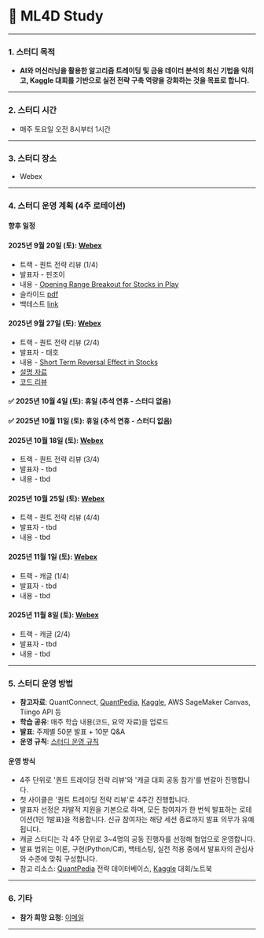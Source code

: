 # 📢 ML4D Study

---

### **1. 스터디 목적**
- **AI와 머신러닝을 활용한 알고리즘 트레이딩 및 금융 데이터 분석의 최신 기법을 익히고, Kaggle 대회를 기반으로 실전 전략 구축 역량을 강화하는 것을 목표로 합니다.**

---

### **2. 스터디 시간**
- 매주 토요일 오전 8시부터 1시간

---

### **3. 스터디 장소**
- Webex

---

### **4. 스터디 운영 계획 (4주 로테이션)**


#### 향후 일정

#### **2025년 9월 20일 (토)**: [Webex](https://lgehq.webex.com/lgehq-en/j.php?MTID=m7ce242843e71db115e8b2369986a04aa)
- 트랙 - 퀀트 전략 리뷰 (1/4)
- 발표자 - 핀조이
- 내용 - [Opening Range Breakout for Stocks in Play](https://www.quantconnect.com/research/18444/opening-range-breakout-for-stocks-in-play/p1)
- 슬라이드 [pdf](https://github.com/restful3/ml4t/blob/main/archive/Quant%20Trading%20Strategy%20Review/ORB_for_Stocks_in_Play.pdf)
- 백테스트 [link](https://www.quantconnect.cloud/backtest/8f984879ae58a8cc56436d59a636ef97)

#### **2025년 9월 27일 (토)**: [Webex](https://lgehq.webex.com/lgehq-en/j.php?MTID=m794c4e50f5ff0e9aa332e21523485655)
- 트랙 - 퀀트 전략 리뷰 (2/4)
- 발표자 - 태호
- 내용 - [Short Term Reversal Effect in Stocks](https://quantpedia.com/strategies/short-term-reversal-in-stocks)
- [설명 자료](https://github.com/restful3/ml4t/blob/main/archive/Quant%20Trading%20Strategy%20Review/short_term_reversal_effect_%EC%86%8C%EA%B0%9C_Teo.ipynb)
- [코드 리뷰](https://github.com/restful3/ml4t/blob/main/archive/Quant%20Trading%20Strategy%20Review/short_term_reversal_effect_%EC%BD%94%EB%93%9C_%EB%B6%84%EC%84%9D_Teo.py)

#### **✅ 2025년 10월 4일 (토)**: 휴일 (추석 연휴 - 스터디 없음)

#### **✅ 2025년 10월 11일 (토)**: 휴일 (추석 연휴 - 스터디 없음)

#### **2025년 10월 18일 (토)**: [Webex](https://lgehq.webex.com/lgehq-en/j.php?MTID=me926d907650c9b1a34a5cf2a56fbea7c)
- 트랙 - 퀀트 전략 리뷰 (3/4)
- 발표자 - tbd
- 내용 - tbd

#### **2025년 10월 25일 (토)**: [Webex](https://lgehq.webex.com/lgehq-en/j.php?MTID=m18b99f88356090f9f2ce9d29adefecc3)
- 트랙 - 퀀트 전략 리뷰 (4/4)
- 발표자 - tbd
- 내용 - tbd

#### **2025년 11월 1일 (토)**: [Webex](https://lgehq.webex.com/lgehq-en/j.php?MTID=m54969345967403cc4743ce696daeb9f0)
- 트랙 - 캐글 (1/4)
- 발표자 - tbd
- 내용 - tbd

#### **2025년 11월 8일 (토)**: [Webex](https://lgehq.webex.com/lgehq-en/j.php?MTID=me13617ac007993e928d591c2d3dc036e)
- 트랙 - 캐글 (2/4)
- 발표자 - tbd
- 내용 - tbd

---

### **5. 스터디 운영 방법**
- **참고자료**: QuantConnect, [QuantPedia](https://quantpedia.com/), [Kaggle](https://www.kaggle.com/), AWS SageMaker Canvas, Tiingo API 등
- **학습 공유**: 매주 학습 내용(코드, 요약 자료)을 업로드
- **발표**: 주제별 50분 발표 + 10분 Q&A
- **운영 규칙**: [스터디 운영 규칙](https://github.com/restful3/ds4th_study/blob/main/source/%EC%8A%A4%ED%84%B0%EB%94%94_%EC%9A%B4%EC%98%81_%EA%B7%9C%EC%B9%99_v01.pdf)


#### 운영 방식
- 4주 단위로 '퀀트 트레이딩 전략 리뷰'와 '캐글 대회 공동 참가'를 번갈아 진행합니다.
- 첫 사이클은 '퀀트 트레이딩 전략 리뷰'로 4주간 진행합니다.
- 발표자 선정은 자발적 지원을 기본으로 하며, 모든 참여자가 한 번씩 발표하는 로테이션(1인 1발표)을 적용합니다. 신규 참여자는 해당 세션 종료까지 발표 의무가 유예됩니다.
- 캐글 스터디는 각 4주 단위로 3~4명의 공동 진행자를 선정해 협업으로 운영합니다.
- 발표 범위는 이론, 구현(Python/C#), 백테스팅, 실전 적용 중에서 발표자의 관심사와 수준에 맞춰 구성합니다.
- 참고 리소스: [QuantPedia](https://quantpedia.com/) 전략 데이터베이스, [Kaggle](https://www.kaggle.com/) 대회/노트북

---

### **6. 기타**
- **참가 희망 요청**: [이메일](mailto:restful3@gmail.com)
---
